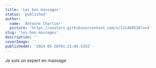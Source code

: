 ```yaml
---
title: 'Les bon massages'
status: 'published'
author:
  name: 'Antoine Chartier'
  picture: 'https://avatars.githubusercontent.com/u/121460528?v=4'
slug: 'les-bon-massages'
description: ''
coverImage: ''
publishedAt: '2024-05-26T01:21:04.535Z'
---
```


Je suis un expert en massage